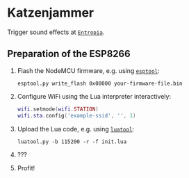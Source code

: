 Katzenjammer
============

Trigger sound effects at [`Entropia`](https://entropia.de).

Preparation of the ESP8266
--------------------------
1. Flash the NodeMCU firmware, e.g. using [`esptool`](https://github.com/themadinventor/esptool):

   ```
   esptool.py write_flash 0x00000 your-firmware-file.bin
   ```

1. Configure WiFi using the Lua interpreter interactively:

   ```lua
   wifi.setmode(wifi.STATION)
   wifi.sta.config('example-ssid', '', 1)
   ```

1. Upload the Lua code, e.g. using [`luatool`](https://github.com/4refr0nt/luatool):

   ```
   luatool.py -b 115200 -r -f init.lua
   ```

1. ???
1. Profit!

